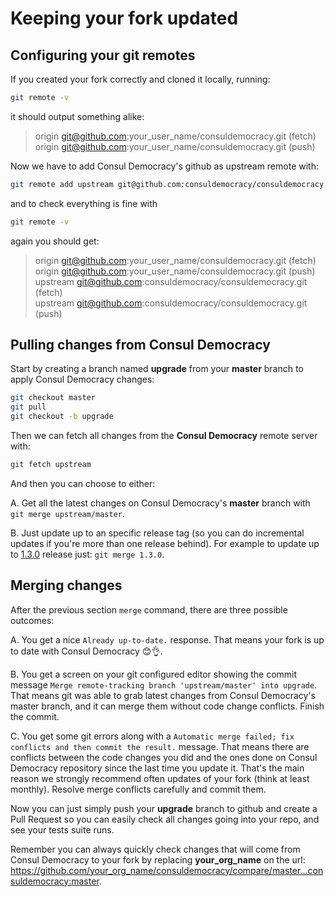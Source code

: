 # Keeping your fork updated

## Configuring your git remotes

If you created your fork correctly and cloned it locally, running:

```bash
git remote -v
```

it should output something alike:

> origin  git@github.com:your_user_name/consuldemocracy.git (fetch)\
> origin  git@github.com:your_user_name/consuldemocracy.git (push)

Now we have to add Consul Democracy's github as upstream remote with:

```bash
git remote add upstream git@github.com:consuldemocracy/consuldemocracy.git
```

and to check everything is fine with

```bash
git remote -v
```

again you should get:

> origin  git@github.com:your_user_name/consuldemocracy.git (fetch)\
> origin  git@github.com:your_user_name/consuldemocracy.git (push)\
> upstream  git@github.com:consuldemocracy/consuldemocracy.git (fetch)\
> upstream  git@github.com:consuldemocracy/consuldemocracy.git (push)

## Pulling changes from Consul Democracy

Start by creating a branch named **upgrade** from your **master** branch to apply Consul Democracy changes:

```bash
git checkout master
git pull
git checkout -b upgrade
```

Then we can fetch all changes from the **Consul Democracy** remote server with:

```bash
git fetch upstream
```

And then you can choose to either:

A. Get all the latest changes on Consul Democracy's **master** branch with `git merge upstream/master`.

B. Just update up to an specific release tag (so you can do incremental updates if you're more than one release behind). For example to update up to [1.3.0](https://github.com/consuldemocracy/consuldemocracy/releases/tag/1.3.0) release just: `git merge 1.3.0`.

## Merging changes

After the previous section `merge` command, there are three possible outcomes:

A. You get a nice `Already up-to-date.` response. That means your fork is up to date with Consul Democracy 😊👌.

B. You get a screen on your git configured editor showing the commit message `Merge remote-tracking branch 'upstream/master' into upgrade`. That means git was able to grab latest changes from Consul Democracy's master branch, and it can merge them without code change conflicts. Finish the commit.

C. You get some git errors along with a `Automatic merge failed; fix conflicts and then commit the result.` message. That means there are conflicts between the code changes you did and the ones done on Consul Democracy repository since the last time you update it. That's the main reason we strongly recommend often updates of your fork (think at least monthly). Resolve merge conflicts carefully and commit them.

Now you can just simply push your **upgrade** branch to github and create a Pull Request so you can easily check all changes going into your repo, and see your tests suite runs.

Remember you can always quickly check changes that will come from Consul Democracy to your fork by replacing **your_org_name** on the url: <https://github.com/your_org_name/consuldemocracy/compare/master...consuldemocracy:master>.
